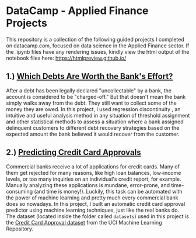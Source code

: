# DataCamp - Applied Finance Projects
This repository is a collection of the following guided projects I completed on datacamp.com, focused on data science in the Applied Finance sector.
If the .ipynb files have any rendering issues, kindly view  the html output of the notebook files here: https://htmlpreview.github.io/

## 1.) [Which Debts Are Worth the Bank's Effort?](https://learn.datacamp.com/projects/504)
After a debt has been legally declared "uncollectable" by a bank, the account is considered to be "charged-off." But that doesn't mean the bank simply walks away from the debt. They still want to collect some of the money they are owed. In this project, I used regression discontinuity , an intuitive and useful analysis method in any situation of threshold assignment and other statistical methods  to assess a situation where a bank assigned delinquent customers to  different debt recovery strategies based on the expected amount the bank believed it would recover from the customer.


## 2.)  [Predicting Credit Card Approvals](https://learn.datacamp.com/projects/558)
Commercial banks receive a lot of applications for credit cards. Many of them get rejected for many reasons, like high loan balances, low-income levels, or too many inquiries on an individual's credit report, for example. Manually analyzing these applications is mundane, error-prone, and time-consuming (and time is money!). Luckily, this task can be automated with the power of machine learning and pretty much every commercial bank does so nowadays. In this project, I built an automatic credit card approval predictor using machine learning techniques, just like the real banks do. <br> The dataset (located inside the folder called `datasets`) used in this project is the  [Credit Card Approval dataset](http://archive.ics.uci.edu/ml/datasets/credit+approval)  from the UCI Machine Learning Repository.
